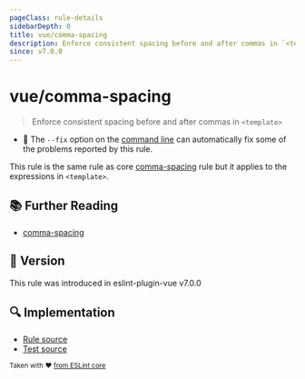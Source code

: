 ```yaml
---
pageClass: rule-details
sidebarDepth: 0
title: vue/comma-spacing
description: Enforce consistent spacing before and after commas in `<template>`
since: v7.0.0
---
```

# vue/comma-spacing

> Enforce consistent spacing before and after commas in `<template>`

- :wrench: The `--fix` option on the [command line](https://eslint.org/docs/user-guide/command-line-interface#fixing-problems) can automatically fix some of the problems reported by this rule.

This rule is the same rule as core [comma-spacing] rule but it applies to the expressions in `<template>`.

## :books: Further Reading

- [comma-spacing]

[comma-spacing]: https://eslint.org/docs/rules/comma-spacing

## :rocket: Version

This rule was introduced in eslint-plugin-vue v7.0.0

## :mag: Implementation

- [Rule source](https://github.com/vuejs/eslint-plugin-vue/blob/master/lib/rules/comma-spacing.js)
- [Test source](https://github.com/vuejs/eslint-plugin-vue/blob/master/tests/lib/rules/comma-spacing.js)

<sup>Taken with ❤️ [from ESLint core](https://eslint.org/docs/latest/rules/comma-spacing)</sup>
